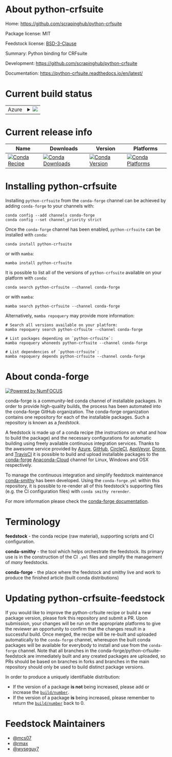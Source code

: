 About python-crfsuite
=====================

Home: https://github.com/scrapinghub/python-crfsuite

Package license: MIT

Feedstock license: [BSD-3-Clause](https://github.com/conda-forge/python-crfsuite-feedstock/blob/main/LICENSE.txt)

Summary: Python binding for CRFsuite

Development: https://github.com/scrapinghub/python-crfsuite

Documentation: https://python-crfsuite.readthedocs.io/en/latest/

Current build status
====================


<table>
    
  <tr>
    <td>Azure</td>
    <td>
      <details>
        <summary>
          <a href="https://dev.azure.com/conda-forge/feedstock-builds/_build/latest?definitionId=4527&branchName=main">
            <img src="https://dev.azure.com/conda-forge/feedstock-builds/_apis/build/status/python-crfsuite-feedstock?branchName=main">
          </a>
        </summary>
        <table>
          <thead><tr><th>Variant</th><th>Status</th></tr></thead>
          <tbody><tr>
              <td>linux_64_python3.10.____cpython</td>
              <td>
                <a href="https://dev.azure.com/conda-forge/feedstock-builds/_build/latest?definitionId=4527&branchName=main">
                  <img src="https://dev.azure.com/conda-forge/feedstock-builds/_apis/build/status/python-crfsuite-feedstock?branchName=main&jobName=linux&configuration=linux_64_python3.10.____cpython" alt="variant">
                </a>
              </td>
            </tr><tr>
              <td>linux_64_python3.11.____cpython</td>
              <td>
                <a href="https://dev.azure.com/conda-forge/feedstock-builds/_build/latest?definitionId=4527&branchName=main">
                  <img src="https://dev.azure.com/conda-forge/feedstock-builds/_apis/build/status/python-crfsuite-feedstock?branchName=main&jobName=linux&configuration=linux_64_python3.11.____cpython" alt="variant">
                </a>
              </td>
            </tr><tr>
              <td>linux_64_python3.8.____cpython</td>
              <td>
                <a href="https://dev.azure.com/conda-forge/feedstock-builds/_build/latest?definitionId=4527&branchName=main">
                  <img src="https://dev.azure.com/conda-forge/feedstock-builds/_apis/build/status/python-crfsuite-feedstock?branchName=main&jobName=linux&configuration=linux_64_python3.8.____cpython" alt="variant">
                </a>
              </td>
            </tr><tr>
              <td>linux_64_python3.9.____cpython</td>
              <td>
                <a href="https://dev.azure.com/conda-forge/feedstock-builds/_build/latest?definitionId=4527&branchName=main">
                  <img src="https://dev.azure.com/conda-forge/feedstock-builds/_apis/build/status/python-crfsuite-feedstock?branchName=main&jobName=linux&configuration=linux_64_python3.9.____cpython" alt="variant">
                </a>
              </td>
            </tr><tr>
              <td>linux_aarch64_python3.10.____cpython</td>
              <td>
                <a href="https://dev.azure.com/conda-forge/feedstock-builds/_build/latest?definitionId=4527&branchName=main">
                  <img src="https://dev.azure.com/conda-forge/feedstock-builds/_apis/build/status/python-crfsuite-feedstock?branchName=main&jobName=linux&configuration=linux_aarch64_python3.10.____cpython" alt="variant">
                </a>
              </td>
            </tr><tr>
              <td>linux_aarch64_python3.11.____cpython</td>
              <td>
                <a href="https://dev.azure.com/conda-forge/feedstock-builds/_build/latest?definitionId=4527&branchName=main">
                  <img src="https://dev.azure.com/conda-forge/feedstock-builds/_apis/build/status/python-crfsuite-feedstock?branchName=main&jobName=linux&configuration=linux_aarch64_python3.11.____cpython" alt="variant">
                </a>
              </td>
            </tr><tr>
              <td>linux_aarch64_python3.8.____cpython</td>
              <td>
                <a href="https://dev.azure.com/conda-forge/feedstock-builds/_build/latest?definitionId=4527&branchName=main">
                  <img src="https://dev.azure.com/conda-forge/feedstock-builds/_apis/build/status/python-crfsuite-feedstock?branchName=main&jobName=linux&configuration=linux_aarch64_python3.8.____cpython" alt="variant">
                </a>
              </td>
            </tr><tr>
              <td>linux_aarch64_python3.9.____cpython</td>
              <td>
                <a href="https://dev.azure.com/conda-forge/feedstock-builds/_build/latest?definitionId=4527&branchName=main">
                  <img src="https://dev.azure.com/conda-forge/feedstock-builds/_apis/build/status/python-crfsuite-feedstock?branchName=main&jobName=linux&configuration=linux_aarch64_python3.9.____cpython" alt="variant">
                </a>
              </td>
            </tr><tr>
              <td>linux_ppc64le_python3.10.____cpython</td>
              <td>
                <a href="https://dev.azure.com/conda-forge/feedstock-builds/_build/latest?definitionId=4527&branchName=main">
                  <img src="https://dev.azure.com/conda-forge/feedstock-builds/_apis/build/status/python-crfsuite-feedstock?branchName=main&jobName=linux&configuration=linux_ppc64le_python3.10.____cpython" alt="variant">
                </a>
              </td>
            </tr><tr>
              <td>linux_ppc64le_python3.11.____cpython</td>
              <td>
                <a href="https://dev.azure.com/conda-forge/feedstock-builds/_build/latest?definitionId=4527&branchName=main">
                  <img src="https://dev.azure.com/conda-forge/feedstock-builds/_apis/build/status/python-crfsuite-feedstock?branchName=main&jobName=linux&configuration=linux_ppc64le_python3.11.____cpython" alt="variant">
                </a>
              </td>
            </tr><tr>
              <td>linux_ppc64le_python3.8.____cpython</td>
              <td>
                <a href="https://dev.azure.com/conda-forge/feedstock-builds/_build/latest?definitionId=4527&branchName=main">
                  <img src="https://dev.azure.com/conda-forge/feedstock-builds/_apis/build/status/python-crfsuite-feedstock?branchName=main&jobName=linux&configuration=linux_ppc64le_python3.8.____cpython" alt="variant">
                </a>
              </td>
            </tr><tr>
              <td>linux_ppc64le_python3.9.____cpython</td>
              <td>
                <a href="https://dev.azure.com/conda-forge/feedstock-builds/_build/latest?definitionId=4527&branchName=main">
                  <img src="https://dev.azure.com/conda-forge/feedstock-builds/_apis/build/status/python-crfsuite-feedstock?branchName=main&jobName=linux&configuration=linux_ppc64le_python3.9.____cpython" alt="variant">
                </a>
              </td>
            </tr><tr>
              <td>osx_64_python3.10.____cpython</td>
              <td>
                <a href="https://dev.azure.com/conda-forge/feedstock-builds/_build/latest?definitionId=4527&branchName=main">
                  <img src="https://dev.azure.com/conda-forge/feedstock-builds/_apis/build/status/python-crfsuite-feedstock?branchName=main&jobName=osx&configuration=osx_64_python3.10.____cpython" alt="variant">
                </a>
              </td>
            </tr><tr>
              <td>osx_64_python3.11.____cpython</td>
              <td>
                <a href="https://dev.azure.com/conda-forge/feedstock-builds/_build/latest?definitionId=4527&branchName=main">
                  <img src="https://dev.azure.com/conda-forge/feedstock-builds/_apis/build/status/python-crfsuite-feedstock?branchName=main&jobName=osx&configuration=osx_64_python3.11.____cpython" alt="variant">
                </a>
              </td>
            </tr><tr>
              <td>osx_64_python3.8.____cpython</td>
              <td>
                <a href="https://dev.azure.com/conda-forge/feedstock-builds/_build/latest?definitionId=4527&branchName=main">
                  <img src="https://dev.azure.com/conda-forge/feedstock-builds/_apis/build/status/python-crfsuite-feedstock?branchName=main&jobName=osx&configuration=osx_64_python3.8.____cpython" alt="variant">
                </a>
              </td>
            </tr><tr>
              <td>osx_64_python3.9.____cpython</td>
              <td>
                <a href="https://dev.azure.com/conda-forge/feedstock-builds/_build/latest?definitionId=4527&branchName=main">
                  <img src="https://dev.azure.com/conda-forge/feedstock-builds/_apis/build/status/python-crfsuite-feedstock?branchName=main&jobName=osx&configuration=osx_64_python3.9.____cpython" alt="variant">
                </a>
              </td>
            </tr><tr>
              <td>osx_arm64_python3.10.____cpython</td>
              <td>
                <a href="https://dev.azure.com/conda-forge/feedstock-builds/_build/latest?definitionId=4527&branchName=main">
                  <img src="https://dev.azure.com/conda-forge/feedstock-builds/_apis/build/status/python-crfsuite-feedstock?branchName=main&jobName=osx&configuration=osx_arm64_python3.10.____cpython" alt="variant">
                </a>
              </td>
            </tr><tr>
              <td>osx_arm64_python3.11.____cpython</td>
              <td>
                <a href="https://dev.azure.com/conda-forge/feedstock-builds/_build/latest?definitionId=4527&branchName=main">
                  <img src="https://dev.azure.com/conda-forge/feedstock-builds/_apis/build/status/python-crfsuite-feedstock?branchName=main&jobName=osx&configuration=osx_arm64_python3.11.____cpython" alt="variant">
                </a>
              </td>
            </tr><tr>
              <td>osx_arm64_python3.8.____cpython</td>
              <td>
                <a href="https://dev.azure.com/conda-forge/feedstock-builds/_build/latest?definitionId=4527&branchName=main">
                  <img src="https://dev.azure.com/conda-forge/feedstock-builds/_apis/build/status/python-crfsuite-feedstock?branchName=main&jobName=osx&configuration=osx_arm64_python3.8.____cpython" alt="variant">
                </a>
              </td>
            </tr><tr>
              <td>osx_arm64_python3.9.____cpython</td>
              <td>
                <a href="https://dev.azure.com/conda-forge/feedstock-builds/_build/latest?definitionId=4527&branchName=main">
                  <img src="https://dev.azure.com/conda-forge/feedstock-builds/_apis/build/status/python-crfsuite-feedstock?branchName=main&jobName=osx&configuration=osx_arm64_python3.9.____cpython" alt="variant">
                </a>
              </td>
            </tr><tr>
              <td>win_64_python3.10.____cpython</td>
              <td>
                <a href="https://dev.azure.com/conda-forge/feedstock-builds/_build/latest?definitionId=4527&branchName=main">
                  <img src="https://dev.azure.com/conda-forge/feedstock-builds/_apis/build/status/python-crfsuite-feedstock?branchName=main&jobName=win&configuration=win_64_python3.10.____cpython" alt="variant">
                </a>
              </td>
            </tr><tr>
              <td>win_64_python3.11.____cpython</td>
              <td>
                <a href="https://dev.azure.com/conda-forge/feedstock-builds/_build/latest?definitionId=4527&branchName=main">
                  <img src="https://dev.azure.com/conda-forge/feedstock-builds/_apis/build/status/python-crfsuite-feedstock?branchName=main&jobName=win&configuration=win_64_python3.11.____cpython" alt="variant">
                </a>
              </td>
            </tr><tr>
              <td>win_64_python3.8.____cpython</td>
              <td>
                <a href="https://dev.azure.com/conda-forge/feedstock-builds/_build/latest?definitionId=4527&branchName=main">
                  <img src="https://dev.azure.com/conda-forge/feedstock-builds/_apis/build/status/python-crfsuite-feedstock?branchName=main&jobName=win&configuration=win_64_python3.8.____cpython" alt="variant">
                </a>
              </td>
            </tr><tr>
              <td>win_64_python3.9.____cpython</td>
              <td>
                <a href="https://dev.azure.com/conda-forge/feedstock-builds/_build/latest?definitionId=4527&branchName=main">
                  <img src="https://dev.azure.com/conda-forge/feedstock-builds/_apis/build/status/python-crfsuite-feedstock?branchName=main&jobName=win&configuration=win_64_python3.9.____cpython" alt="variant">
                </a>
              </td>
            </tr>
          </tbody>
        </table>
      </details>
    </td>
  </tr>
</table>

Current release info
====================

| Name | Downloads | Version | Platforms |
| --- | --- | --- | --- |
| [![Conda Recipe](https://img.shields.io/badge/recipe-python--crfsuite-green.svg)](https://anaconda.org/conda-forge/python-crfsuite) | [![Conda Downloads](https://img.shields.io/conda/dn/conda-forge/python-crfsuite.svg)](https://anaconda.org/conda-forge/python-crfsuite) | [![Conda Version](https://img.shields.io/conda/vn/conda-forge/python-crfsuite.svg)](https://anaconda.org/conda-forge/python-crfsuite) | [![Conda Platforms](https://img.shields.io/conda/pn/conda-forge/python-crfsuite.svg)](https://anaconda.org/conda-forge/python-crfsuite) |

Installing python-crfsuite
==========================

Installing `python-crfsuite` from the `conda-forge` channel can be achieved by adding `conda-forge` to your channels with:

```
conda config --add channels conda-forge
conda config --set channel_priority strict
```

Once the `conda-forge` channel has been enabled, `python-crfsuite` can be installed with `conda`:

```
conda install python-crfsuite
```

or with `mamba`:

```
mamba install python-crfsuite
```

It is possible to list all of the versions of `python-crfsuite` available on your platform with `conda`:

```
conda search python-crfsuite --channel conda-forge
```

or with `mamba`:

```
mamba search python-crfsuite --channel conda-forge
```

Alternatively, `mamba repoquery` may provide more information:

```
# Search all versions available on your platform:
mamba repoquery search python-crfsuite --channel conda-forge

# List packages depending on `python-crfsuite`:
mamba repoquery whoneeds python-crfsuite --channel conda-forge

# List dependencies of `python-crfsuite`:
mamba repoquery depends python-crfsuite --channel conda-forge
```


About conda-forge
=================

[![Powered by
NumFOCUS](https://img.shields.io/badge/powered%20by-NumFOCUS-orange.svg?style=flat&colorA=E1523D&colorB=007D8A)](https://numfocus.org)

conda-forge is a community-led conda channel of installable packages.
In order to provide high-quality builds, the process has been automated into the
conda-forge GitHub organization. The conda-forge organization contains one repository
for each of the installable packages. Such a repository is known as a *feedstock*.

A feedstock is made up of a conda recipe (the instructions on what and how to build
the package) and the necessary configurations for automatic building using freely
available continuous integration services. Thanks to the awesome service provided by
[Azure](https://azure.microsoft.com/en-us/services/devops/), [GitHub](https://github.com/),
[CircleCI](https://circleci.com/), [AppVeyor](https://www.appveyor.com/),
[Drone](https://cloud.drone.io/welcome), and [TravisCI](https://travis-ci.com/)
it is possible to build and upload installable packages to the
[conda-forge](https://anaconda.org/conda-forge) [Anaconda-Cloud](https://anaconda.org/)
channel for Linux, Windows and OSX respectively.

To manage the continuous integration and simplify feedstock maintenance
[conda-smithy](https://github.com/conda-forge/conda-smithy) has been developed.
Using the ``conda-forge.yml`` within this repository, it is possible to re-render all of
this feedstock's supporting files (e.g. the CI configuration files) with ``conda smithy rerender``.

For more information please check the [conda-forge documentation](https://conda-forge.org/docs/).

Terminology
===========

**feedstock** - the conda recipe (raw material), supporting scripts and CI configuration.

**conda-smithy** - the tool which helps orchestrate the feedstock.
                   Its primary use is in the construction of the CI ``.yml`` files
                   and simplify the management of *many* feedstocks.

**conda-forge** - the place where the feedstock and smithy live and work to
                  produce the finished article (built conda distributions)


Updating python-crfsuite-feedstock
==================================

If you would like to improve the python-crfsuite recipe or build a new
package version, please fork this repository and submit a PR. Upon submission,
your changes will be run on the appropriate platforms to give the reviewer an
opportunity to confirm that the changes result in a successful build. Once
merged, the recipe will be re-built and uploaded automatically to the
`conda-forge` channel, whereupon the built conda packages will be available for
everybody to install and use from the `conda-forge` channel.
Note that all branches in the conda-forge/python-crfsuite-feedstock are
immediately built and any created packages are uploaded, so PRs should be based
on branches in forks and branches in the main repository should only be used to
build distinct package versions.

In order to produce a uniquely identifiable distribution:
 * If the version of a package **is not** being increased, please add or increase
   the [``build/number``](https://docs.conda.io/projects/conda-build/en/latest/resources/define-metadata.html#build-number-and-string).
 * If the version of a package **is** being increased, please remember to return
   the [``build/number``](https://docs.conda.io/projects/conda-build/en/latest/resources/define-metadata.html#build-number-and-string)
   back to 0.

Feedstock Maintainers
=====================

* [@mcs07](https://github.com/mcs07/)
* [@rmax](https://github.com/rmax/)
* [@wyseguy7](https://github.com/wyseguy7/)

